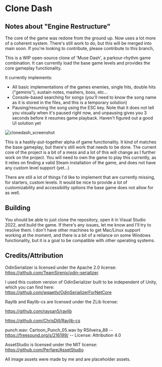 # Clone Dash

## Notes about "Engine Restructure"
The core of the game was redone from the ground up. Now uses a lot more of a coherent system. There's still work to do, but this will be merged into main soon.
If you're looking to contribute, please contribute to this branch,

This is a WIP open-source clone of 'Muse Dash', a parkour-rhythm game combination. It can currently load the base game levels and provides the core gameplay functionality.

It currently implements:
 - All basic implementations of the games enemies, single hits, double hits ("geminis"), sustain notes, mashers, boss, etc...
 - Console-based searching for songs (you'll need to know the song name as it is stored in the files, and this is a temporary solution)
 - Pausing/resuming the song using the ESC key. Note that it does not tell you visually when it's paused right now, and unpausing gives you 3 seconds before it resumes game playback. Haven't figured out a good UI solution yet

![clonedash_screenshot](https://github.com/marchc1/CloneDash/assets/106459595/71e79231-f632-4f38-afee-3e1f0ca891f1)

This is a hastily-put-together alpha of game functionality. It kind of matches the base gameplay, but there's still work that needs to be done. The current core of the project is a bit of a mess and a lot of this will change as I further work on the project. You will need to own the game to play this currently, as it relies on finding a valid Steam installation of the game, and does not have any custom level support (yet...)

There are still a lot of things I'd like to implement that are currently missing, for starters, custom levels. It would be nice to provide a lot of customizability and accessibility options the base game does not allow for as well.

## Building
You should be able to just clone the repository, open it in Visual Studio 2022, and build the game. If there's any issues, let me know and I'll try to resolve them. I don't have other machines to get Mac/Linux support working at the moment, and there is a  bit of a reliance on some Windows functionality, but it is a goal to be compatible with other operating systems.

## Credits/Attribution

OdinSerializer is licensed under the Apache 2.0 license: https://github.com/TeamSirenix/odin-serializer.

I used this custom version of OdinSerializer built to be independent of Unity, which you can find here: https://github.com/wqaetly/OdinSerializerForNetCore

Raylib and Raylib-cs are licensed under the ZLib license: 

https://github.com/raysan5/raylib

https://github.com/ChrisDill/Raylib-cs

punch.wav: Cartoon_Punch_05.wav by RSilveira_88 -- https://freesound.org/s/216199/ -- License: Attribution 4.0

AssetStudio is licensed under the MIT license: https://github.com/Perfare/AssetStudio

All image assets were made by me and are placeholder assets.
